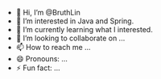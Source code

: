 - 👋 Hi, I’m @BruthLin
- 👀 I’m interested in Java and Spring.
- 🌱 I’m currently learning what I interested.
- 💞️ I’m looking to collaborate on ...
- 📫 How to reach me ...
- 😄 Pronouns: ...
- ⚡ Fun fact: ...

<!---
BruthLin/BruthLin is a ✨ special ✨ repository because its `README.md` (this file) appears on your GitHub profile.
You can click the Preview link to take a look at your changes.
--->
